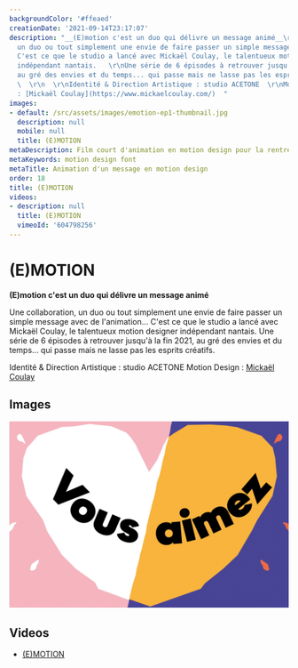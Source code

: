 ```yaml
---
backgroundColor: '#ffeaed'
creationDate: '2021-09-14T23:17:07'
description: "__(E)motion c'est un duo qui délivre un message animé__\r\n\r\nUne collaboration,
  un duo ou tout simplement une envie de faire passer un simple message avec de l'animation...
  C'est ce que le studio a lancé avec Mickaël Coulay, le talentueux motion designer
  indépendant nantais.   \r\nUne série de 6 épisodes à retrouver jusqu'à la fin 2021,
  au gré des envies et du temps... qui passe mais ne lasse pas les esprits créatifs.
  \  \r\n  \r\nIdentité & Direction Artistique : studio ACETONE  \r\nMotion Design
  : [Mickaël Coulay](https://www.mickaelcoulay.com/)  "
images:
- default: /src/assets/images/emotion-ep1-thumbnail.jpg
  description: null
  mobile: null
  title: (E)MOTION
metaDescription: Film court d'animation en motion design pour la rentrée 2021
metaKeywords: motion design font
metaTitle: Animation d'un message en motion design
order: 18
title: (E)MOTION
videos:
- description: null
  title: (E)MOTION
  vimeoId: '604798256'
---
```


# (E)MOTION

__(E)motion c'est un duo qui délivre un message animé__

Une collaboration, un duo ou tout simplement une envie de faire passer un simple message avec de l'animation... C'est ce que le studio a lancé avec Mickaël Coulay, le talentueux motion designer indépendant nantais.
Une série de 6 épisodes à retrouver jusqu'à la fin 2021, au gré des envies et du temps... qui passe mais ne lasse pas les esprits créatifs.

Identité & Direction Artistique : studio ACETONE
Motion Design : [Mickaël Coulay](https://www.mickaelcoulay.com/)

## Images

![(E)MOTION](/src/assets/images/emotion-ep1-thumbnail.jpg)

## Videos

- [(E)MOTION](https://vimeo.com/604798256)
